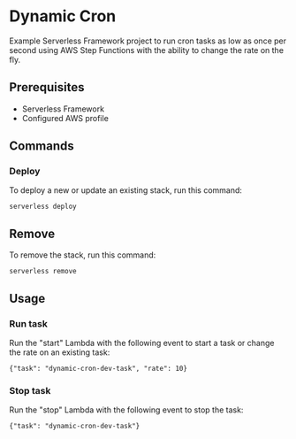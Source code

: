 # Dynamic Cron

Example Serverless Framework project to run cron tasks as low as once per second using AWS Step Functions with the ability to change the rate on the fly. 

## Prerequisites
- Serverless Framework
- Configured AWS profile

## Commands

### Deploy

To deploy a new or update an existing stack, run this command:

`serverless deploy`

## Remove

To remove the stack, run this command:

`serverless remove`

## Usage

### Run task

Run the "start" Lambda with the following event to start a task or change the rate on an existing task:

`{"task": "dynamic-cron-dev-task", "rate": 10}`

### Stop task

Run the "stop" Lambda with the following event to stop the task:

`{"task": "dynamic-cron-dev-task"}`
